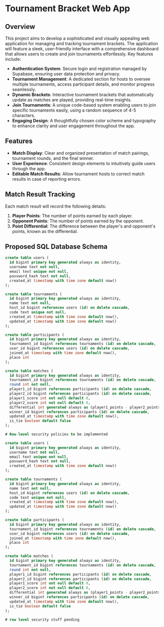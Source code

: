 # Tournament Bracket Web App

## Overview

This project aims to develop a sophisticated and visually appealing web application for managing and tracking tournament brackets. The application will feature a sleek, user-friendly interface with a comprehensive dashboard that allows users to create and join tournaments effortlessly. Key features include:

- **Authentication System**: Secure login and registration managed by Supabase, ensuring user data protection and privacy.
- **Tournament Management**: A dedicated section for hosts to oversee multiple tournaments, access participant details, and monitor progress seamlessly.
- **Dynamic Brackets**: Interactive tournament brackets that automatically update as matches are played, providing real-time insights.
- **Join Tournaments**: A unique code-based system enabling users to join specific tournaments easily, using a random sequence of 4-5 characters.
- **Engaging Design**: A thoughtfully chosen color scheme and typography to enhance clarity and user engagement throughout the app.

## Features

- **Match Display**: Clear and organized presentation of match pairings, tournament rounds, and the final winner.
- **User Experience**: Consistent design elements to intuitively guide users through the app.
- **Editable Match Results**: Allow tournament hosts to correct match results in case of reporting errors.

## Match Result Tracking

Each match result will record the following details:

1. **Player Points**: The number of points earned by each player.
2. **Opponent Points**: The number of points earned by the opponent.
3. **Point Differential**: The difference between the player's and opponent's points, known as the differential.

## Proposed SQL Database Schema

```sql
create table users (
  id bigint primary key generated always as identity,
  username text not null,
  email text unique not null,
  password_hash text not null,
  created_at timestamp with time zone default now()
);

create table tournaments (
  id bigint primary key generated always as identity,
  name text not null,
  host_id bigint references users (id) on delete cascade,
  code text unique not null,
  created_at timestamp with time zone default now(),
  updated_at timestamp with time zone default now()
);

create table participants (
  id bigint primary key generated always as identity,
  tournament_id bigint references tournaments (id) on delete cascade,
  user_id bigint references users (id) on delete cascade,
  joined_at timestamp with time zone default now(),
  place int
);

create table matches (
  id bigint primary key generated always as identity,
  tournament_id bigint references tournaments (id) on delete cascade,
  round int not null,
  player1_id bigint references participants (id) on delete cascade,
  player2_id bigint references participants (id) on delete cascade,
  player1_score int not null default 0,
  player2_score int not null default 0,
  differential int generated always as (player1_points - player2_points) stored,
  winner_id bigint references participants (id) on delete cascade,
  updated_at timestamp with time zone default now(),
  is_tie boolean default false
);

# Row-level security policies to be implemented
```

```sql
create table users (
  id bigint primary key generated always as identity,
  username text not null,
  email text unique not null,
  password_hash text not null,
  created_at timestamp with time zone default now()
);

create table tournaments (
  id bigint primary key generated always as identity,
  name text not null,
  host_id bigint references users (id) on delete cascade,
  code text unique not null,
  created_at timestamp with time zone default now(),
  updated_at timestamp with time zone default now()
);

create table participants (
  id bigint primary key generated always as identity,
  tournament_id bigint references tournaments (id) on delete cascade,
  user_id bigint references users (id) on delete cascade,
  joined_at timestamp with time zone default now(),
  place int
);

create table matches (
  id bigint primary key generated always as identity,
  tournament_id bigint references tournaments (id) on delete cascade,
  round int not null,
  player1_id bigint references participants (id) on delete cascade,
  player2_id bigint references participants (id) on delete cascade,
  player1_score int not null default 0,
  player2_score int not null default 0,
  differential int generated always as (player1_points - player2_points) stored,
  winner_id bigint references participants (id) on delete cascade,
  updated_at timestamp with time zone default now(),
  is_tie boolean default false
);

# row level security stuff pending 
```
